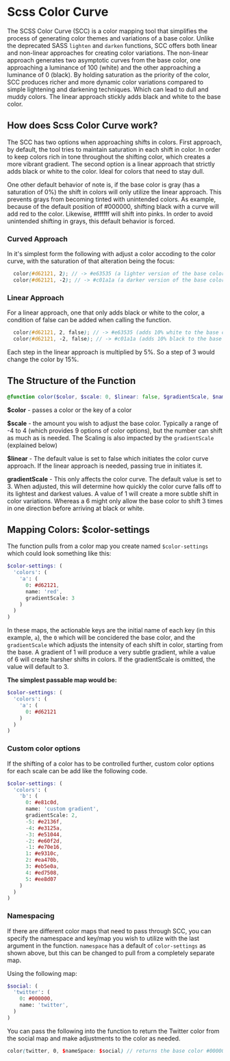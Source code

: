 # Scss Color Curve

The SCSS Color Curve (SCC) is a color mapping tool that simplifies the process of generating color themes and variations of a base color. Unlike the deprecated SASS <code>lighten</code> and <code>darken</code> functions, SCC offers both linear and non-linear approaches for creating color variations. The non-linear approach generates two asymptotic curves from the base color, one approaching a luminance of 100 (white) and the other approaching a luminance of 0 (black). By holding saturation as the priority of the color, SCC produces richer and more dynamic color variations compared to simple lightening and darkening techniques. Which can lead to dull and muddy colors. The linear approach stickly adds black and white to the base color.

## How does Scss Color Curve work?
The SCC has two options when approaching shifts in colors. First approach, by default, the tool tries to maintain saturation in each shift in color. In order to keep colors rich in tone throughout the shifting color, which creates a more vibrant gradient. The second option is a linear approach that strictly adds black or white to the color. Ideal for colors that need to stay dull.

One other default behavior of note is, if the base color is gray (has a saturation of 0%) the shift in colors will only utilize the linear approach. This prevents grays from becoming tinted with unintended colors. As example, because of the default position of #000000, shifting black with a curve will add red to the color. Likewise, #ffffff will shift into pinks. In order to avoid unintended shifting in grays, this default behavior is forced.


### Curved Approach
In it's simplest form the following with adjust a color accoding to the color curve, with the saturation of that alteration being the focus:

``` scss
  color(#d62121, 2); // -> #e63535 (a lighter version of the base color while maintaining proper saturation)
  color(#d62121, -2); // -> #c01a1a (a darker version of the base color while maintaining proper saturation)
```
### Linear Approach
For a linear approach, one that only adds black or white to the color, a condition of false can be added when calling the function.
``` scss
  color(#d62121, 2, false); // -> #e63535 (adds 10% white to the base color)
  color(#d62121, -2, false); // -> #c01a1a (adds 10% black to the base color)
```
Each step in the linear approach is multiplied by 5%. So a step of 3 would change the color by 15%.

## The Structure of the Function
``` scss 
@function color($color, $scale: 0, $linear: false, $gradientScale, $nameSpace: $color-settings) {...}
```
**$color** - passes a color or the key of a color 

**$scale** - the amount you wish to adjust the base color. Typically a range of -4 to 4 (which provides 9 options of color options), but the number can shift as much as is needed. The Scaling is also impacted by the <code>gradientScale</code> (explained below)

**$linear** - The default value is set to false which initiates the color curve approach. If the linear approach is needed, passing true in initiates it.

**gradientScale** - This only affects the color curve. The default value is set to 3. When adjusted, this will determine how quickly the color curve falls off to its lightest and darkest values. A value of 1 will create a more subtle shift in color variations. Whereas a 6 might only allow the base color to shift 3 times in one direction before arriving at black or white.

## Mapping Colors: $color-settings
The function pulls from a color map you create named <code>$color-settings</code> which could look something like this:

``` scss
$color-settings: (
  'colors': (
    'a': (
      0: #d62121,
      name: 'red',
      gradientScale: 3
    )
  )
) 
```
In these maps, the actionable keys are the initial name of each key (in this example, <code>a</code>), the <code>0</code> which will be concidered the base color, and the <code>gradientScale</code> which adjusts the intensity of each shift in color, starting from the base. A gradient of 1 will produce a very subtle gradient, while a value of 6 will create harsher shifts in colors. If the gradientScale is omitted, the value will default to 3.

**The simplest passable map would be:**
``` scss
$color-settings: (
  'colors': (
    'a': (
      0: #d62121
    )
  )
) 
```

### Custom color options
If the shifting of a color has to be controlled further, custom color options for each scale can be add like the following code.
``` scss
$color-settings: (
  'colors': (
    'b': (
      0: #e81c0d,
      name: 'custom gradient',
      gradientScale: 2,
      -5: #e2136f, 
      -4: #e3125a, 
      -3: #e51044, 
      -2: #e60f2d, 
      -1: #e70e16, 
      1: #e9310c,
      2: #ea470b,
      3: #eb5e0a,
      4: #ed7508,
      5: #ee8d07
    )
  )
) 
```

### Namespacing
If there are different color maps that need to pass through SCC, you can specify the namespace and key/map you wish to utilize with the last argument in the function. <code>namespace</code> has a default of <code>color-settings</code> as shown above, but this can be changed to pull from a completely separate map.

Using the following map:
``` scss
$social: (
  'twitter': (
    0: #000000,
    name: 'twitter',
  )
) 
```
You can pass the following into the function to return the Twitter color from the social map and make adjustments to the color as needed.

``` scss
color(twitter, 0, $nameSpace: $social) // returns the base color #000000 under twitter in the $social map
```